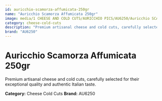 ```yaml
---
id: auricchio-scamorza-affumicata-250gr
name: "Auricchio Scamorza Affumicata 250gr"
image: media/1 CHEESE AND COLD CUTS/AURICCHIO PICS/AU6250/Auricchio SCAMORZA Affumicata 250gr.jpg
category: cheese-cold-cuts
description: "Premium artisanal cheese and cold cuts, carefully selected for their exceptional quality and authentic Italian taste."
brand: "AU6250"
---
```


# Auricchio Scamorza Affumicata 250gr

Premium artisanal cheese and cold cuts, carefully selected for their exceptional quality and authentic Italian taste.

**Category:** Cheese Cold Cuts
**Brand:** AU6250
